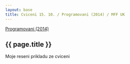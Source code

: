 ```yaml
---
layout: base
title: Cviceni 15. 10. / Programovani (2014) / MFF UK
---
```


[Programovani (2014)](../2014-programovani.html)

## {{ page.title }}

Moje reseni prikladu ze cviceni

<script src="https://gist.github.com/ondrejsika/0aae7b95fe894c74713a.js"></script>

<script src="https://gist.github.com/ondrejsika/70c7d4b70a096145863f.js"></script>

<script src="https://gist.github.com/ondrejsika/ec9bd0f01bd529930012.js"></script>

<script src="https://gist.github.com/ondrejsika/40c504ee901966e6d505.js"></script>

<script src="https://gist.github.com/ondrejsika/47360069e90b8b03c443.js"></script>

